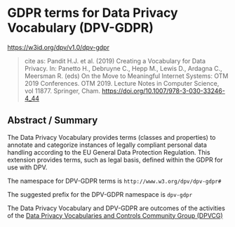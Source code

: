 # GDPR terms for Data Privacy Vocabulary (DPV-GDPR)

<https://w3id.org/dpv/v1.0/dpv-gdpr>

>  cite as: Pandit H.J. et al. (2019) Creating a Vocabulary for Data Privacy. In:  Panetto H., Debruyne C., Hepp M., Lewis D., Ardagna C., Meersman R.  (eds) On the Move to Meaningful Internet Systems: OTM 2019 Conferences.  OTM 2019. Lecture Notes in Computer Science, vol 11877. Springer, Cham.  <https://doi.org/10.1007/978-3-030-33246-4_44>

## Abstract / Summary

The Data Privacy Vocabulary provides terms (classes and properties) to annotate and categorize instances of legally compliant personal data handling according to the EU General Data Protection Regulation. This extension provides terms, such as legal basis, defined within the GDPR for use with DPV. 

The namespace for DPV-GDPR terms is `http://www.w3.org/dpv/dpv-gdpr#`

The suggested prefix for the DPV-GDPR namespace is `dpv-gdpr`

The Data Privacy Vocabulary and DPV-GDPR are outcomes of the activities of the [Data Privacy Vocabularies and Controls Community Group (DPVCG)](https://www.w3.org/community/dpvcg/) 

